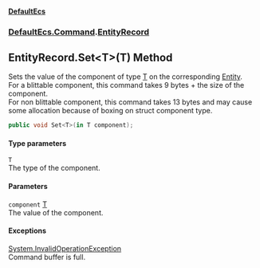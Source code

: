#### [DefaultEcs](DefaultEcs.md 'DefaultEcs')
### [DefaultEcs.Command](DefaultEcs.md#DefaultEcs_Command 'DefaultEcs.Command').[EntityRecord](EntityRecord.md 'DefaultEcs.Command.EntityRecord')
## EntityRecord.Set&lt;T&gt;(T) Method
Sets the value of the component of type [T](EntityRecord_Set_T_(T).md#DefaultEcs_Command_EntityRecord_Set_T_(T)_T 'DefaultEcs.Command.EntityRecord.Set&lt;T&gt;(T).T') on the corresponding [Entity](Entity.md 'DefaultEcs.Entity').  
For a blittable component, this command takes 9 bytes + the size of the component.  
For non blittable component, this command takes 13 bytes and may cause some allocation because of boxing on struct component type.  
```csharp
public void Set<T>(in T component);
```
#### Type parameters
<a name='DefaultEcs_Command_EntityRecord_Set_T_(T)_T'></a>
`T`  
The type of the component.
  
#### Parameters
<a name='DefaultEcs_Command_EntityRecord_Set_T_(T)_component'></a>
`component` [T](EntityRecord_Set_T_(T).md#DefaultEcs_Command_EntityRecord_Set_T_(T)_T 'DefaultEcs.Command.EntityRecord.Set&lt;T&gt;(T).T')  
The value of the component.
  
#### Exceptions
[System.InvalidOperationException](https://docs.microsoft.com/en-us/dotnet/api/System.InvalidOperationException 'System.InvalidOperationException')  
Command buffer is full.

